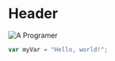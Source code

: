 
# Header

![A Programer](https://img.freepik.com/free-vector/male-programmer-working-computer-office-wall-with-hanging-reminder-stickers-developer-creating-new-software-interface-coding-programming-system-administrator-designer-character_575670-1159.jpg?w=1060&t=st=1695652556~exp=1695653156~hmac=67c05b7105e45368d6bf38dd0031596b9e6b8c95889979b466a9dc99a1366445)


``` javascript
var myVar = "Hello, world!";
```
